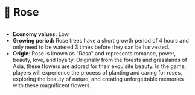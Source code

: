 # 🌹 Rose

<figure><img src="https://fiwallets-organization.gitbook.io/~gitbook/image?url=https%3A%2F%2Fcontent.gitbook.com%2Fcontent%2Fy39LOQQezVvERXFqNDkL%2Fblobs%2Fq4oawJHne5EQfW4agj0v%2Frose1.png&#x26;width=768&#x26;dpr=4&#x26;quality=100&#x26;sign=b7cadb26c930d58559c53aec4049c3d577bd17d9167375d323887b97f4b9a78c" alt=""><figcaption></figcaption></figure>

* **Economy values:** Low
* **Growing period:** Rose trees have a short growth period of 4 hours and only need to be watered 3 times before they can be harvested.
* **Origin**: Rose is known as "Rosa" and represents romance, power, beauty, love, and loyalty. Originally from the forests and grasslands of Asia, these flowers are adored for their exquisite beauty. In the game, players will experience the process of planting and caring for roses, exploring the beauty of nature, and creating unforgettable memories with these magnificent flowers.
